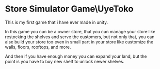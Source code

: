 # Store Simulator Game\UyeToko

This is my first game that i have ever made in unity.

In this game you can be a owner store, that you can manage your store like restocking the shelves and serve the customers, 
but not only that, you can also build your store too even in small part in your store like customize the walls, floors, rooftops, and more. 

And then if you have enough money you can expand your land, but the point is you have to buy new shelf to unlock newer shelves.
